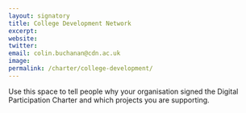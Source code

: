 ```yaml
---
layout: signatory
title: College Development Network
excerpt: 
website: 
twitter: 
email: colin.buchanan@cdn.ac.uk
image: 
permalink: /charter/college-development/
---
```


Use this space to tell people why your organisation signed the Digital Participation Charter and which projects you are supporting.
